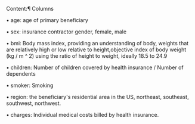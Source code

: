Content:¶
Columns

• age: age of primary beneficiary

• sex: insurance contractor gender, female, male

• bmi: Body mass index, providing an understanding of body, weights that are relatively high or low relative to height,objective index of body weight (kg / m ^ 2) using the ratio of height to weight, ideally 18.5 to 24.9

• children: Number of children covered by health insurance / Number of dependents

• smoker: Smoking

• region: the beneficiary's residential area in the US, northeast, southeast, southwest, northwest.

• charges: Individual medical costs billed by health insurance.
